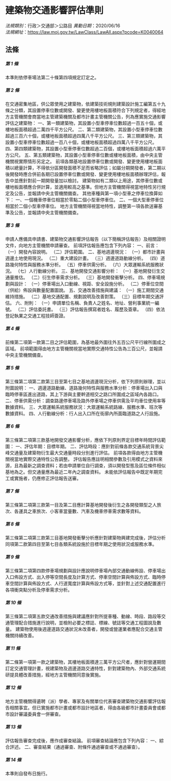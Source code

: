 # 建築物交通影響評估準則

*法規類別*：行政＞交通部＞公路目
*異動日期*：2020/06/16  
*法規網址*：https://law.moj.gov.tw/LawClass/LawAll.aspx?pcode=K0040064



## 法條
##### 第 1 條
本準則依停車場法第二十條第四項規定訂定之。

##### 第 2 條
在交通密集地區，供公眾使用之建築物，依建築技術規則建築設計施工編第五十九條之分類，其設置停車位數或開發、變更使用樓地板面積符合下列規定者，得經地方主管機關會商當地主管建築機關及都市計畫主管機關公告，列為應實施交通影響評估之建築物：
一、第一類建築物，其設置小型車停車位數超過一百五十個，或樓地板面積超過二萬四千平方公尺。
二、第二類建築物，其設置小型車停車位數超過三百六十個，或樓地板面積超過四萬八千平方公尺。
三、第三類建築物，其設置小型車停車位數超過一百八十個，或樓地板面積超過四萬八千平方公尺。
四、第四類建築物，其設置小型車停車位數超過二百個，或樓地板面積超過六萬平方公尺。
五、第五類建築物，其設置小型車停車位數或樓地板面積，由中央主管機關視實際情形另定之。
前項各類基地設置停車位數或開發、變更使用樓地板面積以總量計算，不得依分區開發面積不足而省略評估；如屬分期開發者，第二期以後開發時應合併前各期已設置停車位數或開發、變更使用樓地板面積辦理評估，報告中並應針對前一期開發量加以檢討。
建築物如有二類以上用途，其停車位數或樓地板面積應合併計算，並適用較高之基準。但地方主管機關得視當地特性另行規定及公告，並報請中央主管機關備查。
其他車種與第一項小型車之停車位換算如下：
一、一個機車停車位相當於零點二個小型車停車位。
二、一個大型車停車位相當於二個小型車停車位。
地方主管機關得視當地特性，調整第一項各款送審基準及公告，並報請中央主管機關備查。

##### 第 3 條
申請人應備具申請書、建築物交通影響評估報告（以下簡稱評估報告）及相關證明文件，向地方主管機關申請審查。
前項評估報告應包含下列內容：
一、前言：
（一）開發內容說明。
（二）評估範圍。
二、基地週邊現況：
（一）都市計畫與週邊土地使用現況。
（二）重大建設計畫。
（三）週邊道路動線分析。
（四）道路幾何特性與服務水準分析。
（五）停車供需分析。
（六）大眾運輸系統服務狀況。
（七）人行動線分析。
三、基地開發交通影響分析：
（一）基地開發衍生交通量推估。
（二）衍生停車需求分析。
（三）基地開發衝擊分析。
四、停車場規劃與設計：
（一）停車場出入口動線、視距、安全設施分析。
（二）停車位空間（供給）佈設與數量配置圖說。
五、交通改善措施與建議：
（一）施工期間交通維持措施。
（二）基地交通配置、規劃說明及改善對策。
（三）目標年期交通評估。
六、附則：
（一）申請單位名稱、負責人之姓名、地址、營利事業統一編號。
（二）評估委託書。
（三）評估報告撰寫者姓名、履歷及簽章。
（四）依法登記執業之交通工程技師簽證。

##### 第 4 條
前條第二項第一款第二目之評估範圍，為基地最外圍往外五百公尺平行線所圍成之區域。
前項範圍得由地方主管機關視當地實際交通特性公告為三百公尺，並報請中央主管機關備查。

##### 第 5 條
第三條第二項第二款第三目至第七目之基地週邊現況分析，依下列原則辦理，並以附圖說明：
一、週邊道路動線、道路幾何特性與服務水準分析：停車場出入口與臨時停車區進出道路，其上下游與主要幹道相交之路口所圍成之區域內各路口。
二、停車供需分析：調查路邊停車場及路外停車場之停車供需及平均車位使用率等數據資料。
三、大眾運輸系統服務狀況：大眾運輸系統路線、服務水準、班次等數據資料。
四、人行動線分析：行人出入口所在街廓內所面臨道路之人行設施。

##### 第 6 條
第三條第二項第三款基地開發交通影響分析，應依下列原則界定目標年時間評估範圍：
一、評估年期：目標年期。
二、評估時段：應針對前條各款交通系統背景尖峰交通量及建築物衍生最大交通量時段分別進行評估。
前項各款得由地方主管機關視當地實際交通特性公告調整。
評估報告應註明相關參數及引用模式之資料來源，且為最新之調查資料；若由申請單位自行調查，須以開發型態及區位條件相似基地為之。但交通量應為最近二年內之調查資料。
未能依評估報告中既定年期完工或實施者，仍應修正評估報告送審。

##### 第 7 條
第三條第二項第三款第一目及第二目應計算基地開發後衍生之各開發類型之人旅次、各運具之車旅次、小客車當量數、汽車及機車停車需求數等資料。

##### 第 8 條
第三條第二項第三款第三目基地開發衝擊分析應針對建築物興建完成後，評估分析同項第二款第四目至第七目各類系統設施於目標年期之使用狀況或服務水準。

##### 第 9 條
第三條第二項第四款停車場規劃與設計應說明停車場內部交通動線佈設、停車場出入口佈設方式、出入停等空間長度及計算方式、停車空間計算與佈設方式、臨時停車空間計算與佈設方式、人行道寬度計算與佈設方式等，並針對上述交通配置進行各項衝突點分析及停車需求分析。

##### 第 10 條
第三條第二項第五款交通改善措施與建議應針對所提車種、動線、時段、路段等交通管理配合措施進行說明，並檢附必要之標誌、標線、號誌等交通工程圖說及數量。
建築物使用後週邊道路交通狀況未改善者，開發或營運業者應配合交通主管機關持續改善。

##### 第 11 條
第二條第一項第一款之建築物，其樓地板面積達三萬平方公尺者，應針對營運期間訂定交通管理計畫，視建築物及週邊道路交通特性，針對建築物內、外部交通系統研提具體改善措施，經地方主管機關同意後實施。

##### 第 12 條
地方主管機關得遴聘（派）學者、專家及有關單位代表審查建築物交通影響評估報告相關事宜。但已實施都市計畫或都市設計地區者，得由各級都市計畫委員會或都市設計審議委員會一併審查。

##### 第 13 條
評估報告審查完成後，應作成審查結論。
前項審查結論應包含下列內容：
一、綜合評述。
二、審查結果（通過審查、附條件通過審查或不通過審查）。

##### 第 14 條
本準則自發布日施行。


